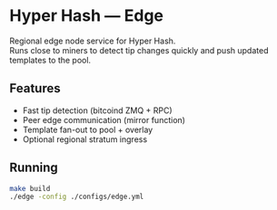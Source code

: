 # Hyper Hash — Edge

Regional edge node service for Hyper Hash.  
Runs close to miners to detect tip changes quickly and push updated templates to the pool.

## Features
- Fast tip detection (bitcoind ZMQ + RPC)
- Peer edge communication (mirror function)
- Template fan-out to pool + overlay
- Optional regional stratum ingress

## Running
```bash
make build
./edge -config ./configs/edge.yml
